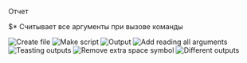 Отчет

$* Считывает все аргументы при вызове команды

![Create file](https://github.com/user-attachments/assets/7c81fb5a-ba0d-4fda-a2ab-904abe0196ca)
![Make script](https://github.com/user-attachments/assets/ba4492d8-cdbf-4d5d-bfb5-b7f807493701)
![Output](https://github.com/user-attachments/assets/bd24df06-2b43-4f57-83f9-7a947d993b8c)
![Add reading all arguments](https://github.com/user-attachments/assets/13c74d6e-6291-440a-bc0c-4ba184e10924)
![Teasting outputs](https://github.com/user-attachments/assets/23f4cd14-1287-48c5-bf22-30d149a0fc5e)
![Remove extra space symbol](https://github.com/user-attachments/assets/28ac07ba-9927-4dc5-a1d0-5075dcbcff97)
![Different outputs](https://github.com/user-attachments/assets/ea360ec1-2b61-4bfb-9553-c422e9664acf)

